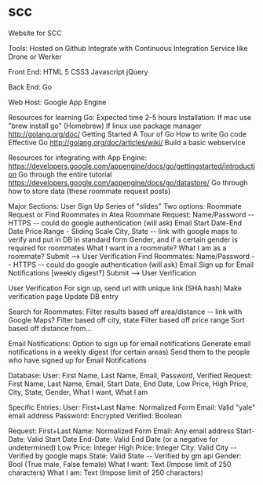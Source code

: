 scc
===

Website for SCC

Tools:
  Hosted on Github
  Integrate with Continuous Integration Service like Drone or Werker

Front End:
  HTML 5
  CSS3
  Javascript
  jQuery

Back End:
  Go
  
Web Host:
  Google App Engine

Resources for learning Go: Expected time 2-5 hours
  Installation:
    If mac use "brew install go" (Homebrew)
    If linux use package manager
  http://golang.org/doc/
    Getting Started
    A Tour of Go
    How to write Go code
    Effective Go
  http://golang.org/doc/articles/wiki/
    Build a basic webservice

Resources for integrating with App Engine: 
  https://developers.google.com/appengine/docs/go/gettingstarted/introduction
    Go through the entire tutorial
  https://developers.google.com/appengine/docs/go/datastore/
    Go through how to store data (these roommate request posts)

Major Sections:
User Sign Up
  Series of "slides"
  Two options: Roommate Request or Find Roommates in Atea
  Roommate Request:
    Name/Password -- HTTPS -- could do google authentication (will ask)
    Email
    Start Date-End Date
    Price Range - Sliding Scale
    City, State -- link with google maps to verify and put in DB in standard form
    Gender, and if a certain gender is required for roommates
    What I want in a roommate?
    What I am as a roommate?
    Submit --> User Verification
  Find Roommates:
    Name/Password -- HTTPS -- could do google authentication (will ask)
    Email
    Sign up for Email Notifications [weekly digest?]
    Submit --> User Verification
  

User Verification
  For sign up, send url with unique link (SHA hash)
  Make verification page
  Update DB entry

Search for Roommates:
  Filter results based off area/distance -- link with Google Maps?
  Filter based off city, state
  Filter based off price range
  Sort based off distance from...
  
Email Notifications:
  Option to sign up for email notifications
  Generate email notifications in a weekly digest (for certain areas)
    Send them to the people who have signed up for Email Notifications
    
Database:
User: First Name, Last Name, Email, Password, Verified
Request: First Name, Last Name, Email, Start Date, End Date, Low Price, High Price, City, State, Gender, What I want, What I am

Specific Entries:
User:
  First+Last Name: Normalized Form 
  Email: Valid "yale" email address
  Password: Encrypted
  Verified: Boolean

Request:
  First+Last Name: Normalized Form
  Email: Any email address
  Start-Date: Valid Start Date
  End-Date: Valid End Date (or a negative for undetermined)
  Low Price: Integer
  High Price: Integer
  City: Valid City -- Verified by google maps
  State: Valid State -- Verified by gm api
  Gender: Bool (True male, False female)
  What I want: Text (Impose limit of 250 characters)
  What I am: Text (Impose limit of 250 characters)
